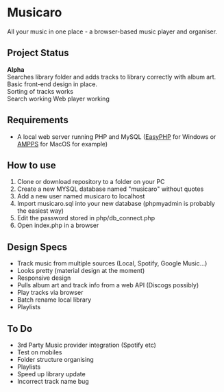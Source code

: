 # Musicaro
All your music in one place - a browser-based music player and organiser.

## Project Status
**Alpha**  
Searches library folder and adds tracks to library correctly with album art.  
Basic front-end design in place.  
Sorting of tracks works  
Search working
Web player working

## Requirements
* A local web server running PHP and MySQL ([EasyPHP](http://www.easyphp.org/) for Windows or [AMPPS](http://www.ampps.com/) for MacOS for example)

## How to use
1. Clone or download repository to a folder on your PC
2. Create a new MYSQL database named "musicaro" without quotes
3. Add a new user named musicaro to localhost
4. Import musicaro.sql into your new database (phpmyadmin is probably the easiest way)
5. Edit the password stored in php/db_connect.php
6. Open index.php in a browser

## Design Specs
* Track music from multiple sources (Local, Spotify, Google Music...)
* Looks pretty (material design at the moment)
* Responsive design
* Pulls album art and track info from a web API (Discogs possibly)
* Play tracks via browser
* Batch rename local library
* Playlists

## To Do
 * 3rd Party Music provider integration (Spotify etc) 
 * Test on mobiles
 * Folder structure organising
 * Playlists
 * Speed up library update
 * Incorrect track name bug